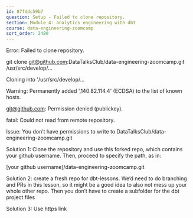 ```yaml
---
id: 87fddc59b7
question: Setup - Failed to clone repository.
section: Module 4: analytics engineering with dbt
course: data-engineering-zoomcamp
sort_order: 2480
---
```


Error: Failed to clone repository.

git clone git@github.com:DataTalksClub/data-engineering-zoomcamp.git /usr/src/develop/…

Cloning into '/usr/src/develop/...

Warning: Permanently added ',140.82.114.4' (ECDSA) to the list of known hosts.

git@github.com: Permission denied (publickey).

fatal: Could not read from remote repository.

Issue: You don’t have permissions to write to DataTalksClub/data-engineering-zoomcamp.git

Solution 1: Clone the repository and use this forked repo, which contains your github username. Then, proceed to specify the path, as in:

[your github username]/data-engineering-zoomcamp.git

Solution 2: create a fresh repo for dbt-lessons. We’d need to do branching and PRs in this lesson, so it might be a good idea to also not mess up your whole other repo. Then you don’t have to create a subfolder for the dbt project files

Solution 3: Use https link

